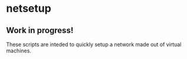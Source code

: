 # netsetup

## Work in progress!

These scripts are inteded to quickly setup a network made out of virtual machines.

